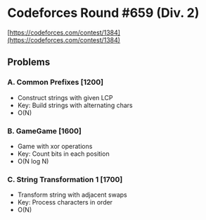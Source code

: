 # Codeforces Round #659 (Div. 2)
[https://codeforces.com/contest/1384](https://codeforces.com/contest/1384)

## Problems

### A. Common Prefixes [1200]
- Construct strings with given LCP
- Key: Build strings with alternating chars
- O(N)

### B. GameGame [1600]
- Game with xor operations
- Key: Count bits in each position
- O(N log N)

### C. String Transformation 1 [1700]
- Transform string with adjacent swaps
- Key: Process characters in order
- O(N)
